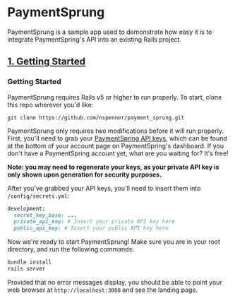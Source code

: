 # PaymentSprung

PaymentSprung is a sample app used to demonstrate how easy it is to integrate PaymentSpring's API into an existing Rails project.

## [1. Getting Started](#Getting-Started)

### Getting Started

PaymentSprung requires Rails v5 or higher to run properly. To start, clone this repo wherever you'd like:

`git clone https://github.com/nspenner/payment_sprung.git`

PaymentSprung only requires two modifications before it will run properly. First, you'll need to grab your [PaymentSpring API keys](https://manage.paymentspring.com/account), which can be found at the bottom of your account page on PaymentSpring's dashboard. If you don't have a PaymentSpring account yet, what are you waiting for? It's free!

**Note: you may need to regenerate your keys, as your private API key is only shown upon generation for security purposes.**

After you've grabbed your API keys, you'll need to insert them into `/config/secrets.yml`:

```Ruby
development:
  secret_key_base: ...
  private_api_key: # Insert your private API key here
  public_api_key: # Insert your public API key here
```

Now we're ready to start PaymentSprung! Make sure you are in your root directory, and run the following commands:

```bash
bundle install
rails server
```

Provided that no error messages display, you should be able to point your web browser at `http://localhost:3000` and see the landing page.